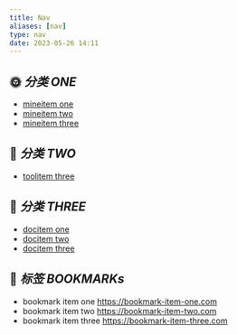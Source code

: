 ```yaml
---
title: Nav
aliases: [nav]
type: nav
date: 2023-05-26 14:11
---
```


<div class="nav">

## 🌞 *分类 ONE*
- [mineitem one](/)
- [mineitem two](/archive)
- [mineitem three](https://nav-item-three.com)

## 🔨 *分类 TWO*
- [toolitem three](https://nav-item-three.com)

## 📑 *分类 THREE*
- [docitem one](/)
- [docitem two](/archive)
- [docitem three](https://nav-item-three.com)

</div>

## 🔖 *标签 BOOKMARKs*

<div class="bookmark">

- bookmark item one https://bookmark-item-one.com
- bookmark item two https://bookmark-item-two.com
- bookmark item three https://bookmark-item-three.com

</div>
